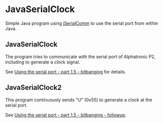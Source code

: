 # JavaSerialClock

Simple Java program using [jSerialComm](https://fazecast.github.io/jSerialComm/) to use the serial
port from within Java.

## JavaSerialClock
The program tries to communicate with the serial port of Alphatronic P2, including to generate a clock
signal.

See [Using the serial port - part 1.5 - bitbanging](https://adangel.org/2023/../../serial-8251A-part-1.5/)
for details.

## JavaSerialClock2
This program continuously sends "U" (0x55) to generate a clock at the serial port.

See [Using the serial port - part 1.5 - bitbanging - followup](https://adangel.org/2023/../../serial-8251A-part-1.5-followup/).
